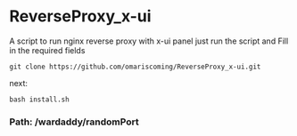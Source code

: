 # ReverseProxy_x-ui
A script to run nginx reverse proxy with x-ui panel
just run the script and Fill in the required fields
```
git clone https://github.com/omariscoming/ReverseProxy_x-ui.git
```

next:
```
bash install.sh
```

### Path: /wardaddy/randomPort

